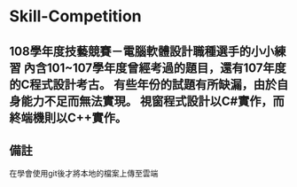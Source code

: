 # Skill-Competition
108學年度技藝競賽－電腦軟體設計職種選手的小小練習
內含101~107學年度曾經考過的題目，還有107年度的C程式設計考古。
有些年份的試題有所缺漏，由於自身能力不足而無法實現。
視窗程式設計以C#實作，而終端機則以C++實作。
---
## 備註
在學會使用git後才將本地的檔案上傳至雲端
